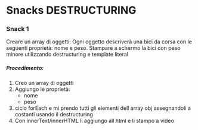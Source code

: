 # Snacks DESTRUCTURING

### Snack 1

Creare un array di oggetti:
Ogni oggetto descriverà una bici da corsa con le seguenti proprietà: nome e peso.
Stampare a schermo la bici con peso minore utilizzando destructuring e template literal

##### Procedimento:

1. Creo un array di oggetti
2. Aggiungo le proprietà:
   - nome
   - peso
3. ciclo forEach e mi prendo tutti gli elementi dell array obj assegnandoli a costanti usando il destructuring
4. Con innerText/innerHTML li aggiungo all html e li stampo a video
